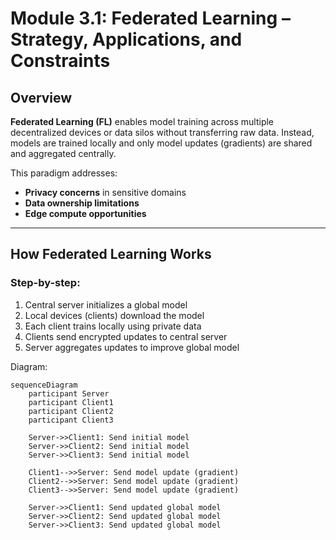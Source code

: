 # Module 3.1: Federated Learning – Strategy, Applications, and Constraints

## Overview

**Federated Learning (FL)** enables model training across multiple decentralized devices or data silos without transferring raw data. Instead, models are trained locally and only model updates (gradients) are shared and aggregated centrally.

This paradigm addresses:
- **Privacy concerns** in sensitive domains
- **Data ownership limitations**
- **Edge compute opportunities**

---

## How Federated Learning Works

### Step-by-step:
1. Central server initializes a global model
2. Local devices (clients) download the model
3. Each client trains locally using private data
4. Clients send encrypted updates to central server
5. Server aggregates updates to improve global model

Diagram:

```mermaid
sequenceDiagram
    participant Server
    participant Client1
    participant Client2
    participant Client3

    Server->>Client1: Send initial model
    Server->>Client2: Send initial model
    Server->>Client3: Send initial model

    Client1-->>Server: Send model update (gradient)
    Client2-->>Server: Send model update (gradient)
    Client3-->>Server: Send model update (gradient)

    Server->>Client1: Send updated global model
    Server->>Client2: Send updated global model
    Server->>Client3: Send updated global model
